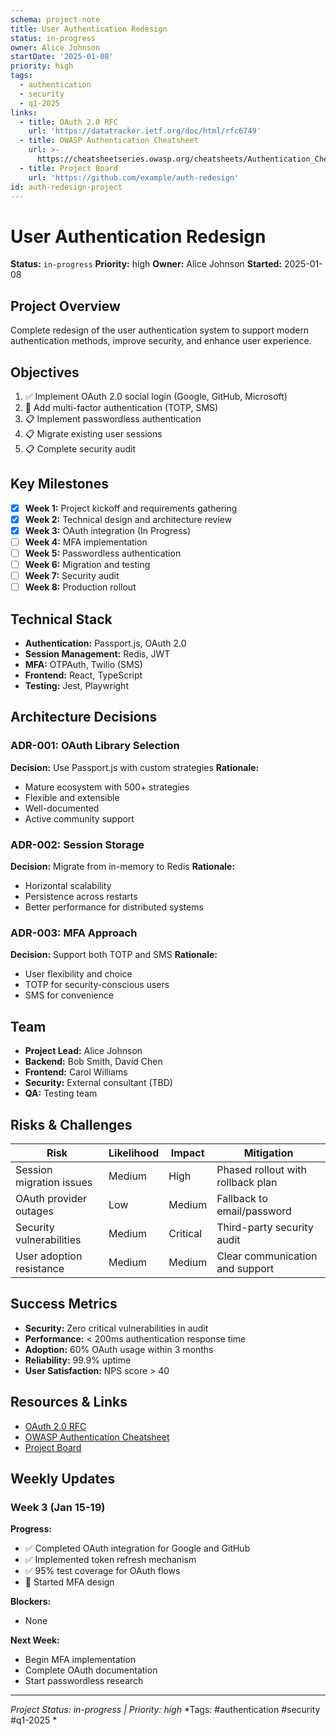 ```yaml
---
schema: project-note
title: User Authentication Redesign
status: in-progress
owner: Alice Johnson
startDate: '2025-01-08'
priority: high
tags:
  - authentication
  - security
  - q1-2025
links:
  - title: OAuth 2.0 RFC
    url: 'https://datatracker.ietf.org/doc/html/rfc6749'
  - title: OWASP Authentication Cheatsheet
    url: >-
      https://cheatsheetseries.owasp.org/cheatsheets/Authentication_Cheat_Sheet.html
  - title: Project Board
    url: 'https://github.com/example/auth-redesign'
id: auth-redesign-project
---
```


# User Authentication Redesign

**Status:** `in-progress`
**Priority:** high
**Owner:** Alice Johnson
**Started:** 2025-01-08

## Project Overview
Complete redesign of the user authentication system to support modern authentication methods, improve security, and enhance user experience.

## Objectives
1. ✅ Implement OAuth 2.0 social login (Google, GitHub, Microsoft)
2. 🚧 Add multi-factor authentication (TOTP, SMS)
3. 📋 Implement passwordless authentication
4. 📋 Migrate existing user sessions
5. 📋 Complete security audit

## Key Milestones
- [x] **Week 1:** Project kickoff and requirements gathering
- [x] **Week 2:** Technical design and architecture review
- [x] **Week 3:** OAuth integration (In Progress)
- [ ] **Week 4:** MFA implementation
- [ ] **Week 5:** Passwordless authentication
- [ ] **Week 6:** Migration and testing
- [ ] **Week 7:** Security audit
- [ ] **Week 8:** Production rollout

## Technical Stack
- **Authentication:** Passport.js, OAuth 2.0
- **Session Management:** Redis, JWT
- **MFA:** OTPAuth, Twilio (SMS)
- **Frontend:** React, TypeScript
- **Testing:** Jest, Playwright

## Architecture Decisions
### ADR-001: OAuth Library Selection
**Decision:** Use Passport.js with custom strategies
**Rationale:**
- Mature ecosystem with 500+ strategies
- Flexible and extensible
- Well-documented
- Active community support

### ADR-002: Session Storage
**Decision:** Migrate from in-memory to Redis
**Rationale:**
- Horizontal scalability
- Persistence across restarts
- Better performance for distributed systems

### ADR-003: MFA Approach
**Decision:** Support both TOTP and SMS
**Rationale:**
- User flexibility and choice
- TOTP for security-conscious users
- SMS for convenience

## Team
- **Project Lead:** Alice Johnson
- **Backend:** Bob Smith, David Chen
- **Frontend:** Carol Williams
- **Security:** External consultant (TBD)
- **QA:** Testing team

## Risks & Challenges
| Risk | Likelihood | Impact | Mitigation |
|------|------------|--------|------------|
| Session migration issues | Medium | High | Phased rollout with rollback plan |
| OAuth provider outages | Low | Medium | Fallback to email/password |
| Security vulnerabilities | Medium | Critical | Third-party security audit |
| User adoption resistance | Medium | Medium | Clear communication and support |

## Success Metrics
- **Security:** Zero critical vulnerabilities in audit
- **Performance:** < 200ms authentication response time
- **Adoption:** 60% OAuth usage within 3 months
- **Reliability:** 99.9% uptime
- **User Satisfaction:** NPS score > 40

## Resources & Links
- [OAuth 2.0 RFC](https://datatracker.ietf.org/doc/html/rfc6749)
- [OWASP Authentication Cheatsheet](https://cheatsheetseries.owasp.org/cheatsheets/Authentication_Cheat_Sheet.html)
- [Project Board](https://github.com/example/auth-redesign)

## Weekly Updates

### Week 3 (Jan 15-19)
**Progress:**
- ✅ Completed OAuth integration for Google and GitHub
- ✅ Implemented token refresh mechanism
- ✅ 95% test coverage for OAuth flows
- 🚧 Started MFA design

**Blockers:**
- None

**Next Week:**
- Begin MFA implementation
- Complete OAuth documentation
- Start passwordless research

---
*Project Status: in-progress | Priority: high*
*Tags: #authentication #security #q1-2025 *
